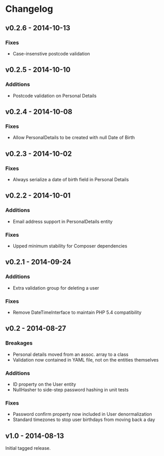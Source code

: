 # Changelog

## v0.2.6 - 2014-10-13

### Fixes

- Case-insenstive postcode validation

## v0.2.5 - 2014-10-10

### Additions

- Postcode validation on Personal Details

## v0.2.4 - 2014-10-08

### Fixes

- Allow PersonalDetails to be created with null Date of Birth

## v0.2.3 - 2014-10-02

### Fixes

- Always serialize a date of birth field in Personal Details

## v0.2.2 - 2014-10-01

### Additions

- Email address support in PersonalDetails entity

### Fixes

- Upped minimum stability for Composer dependencies

## v0.2.1 - 2014-09-24

### Additions

- Extra validation group for deleting a user

### Fixes

- Remove DateTimeInterface to maintain PHP 5.4 compatibility

## v0.2 - 2014-08-27

### Breakages

- Personal details moved from an assoc. array to a class
- Validation now contained in YAML file, not on the entities themselves

### Additions

- ID property on the User entity
- NullHasher to side-step password hashing in unit tests

### Fixes

- Password confirm property now included in User denormalization
- Standard timezones to stop user birthdays from moving back a day

## v1.0 - 2014-08-13

Initial tagged release.

